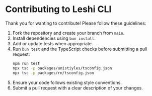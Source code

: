 # Contributing to Leshi CLI

Thank you for wanting to contribute! Please follow these guidelines:

1. Fork the repository and create your branch from `main`.
2. Install dependencies using `bun install`.
3. Add or update tests when appropriate.
4. Run `bun test` and the TypeScript checks before submitting a pull request:
   ```bash
   npm run test
   npx tsc -p packages/unistiyles/tsconfig.json
   npx tsc -p packages/rn/tsconfig.json
   ```
5. Ensure your code follows existing style conventions.
6. Submit a pull request with a clear description of your changes.
